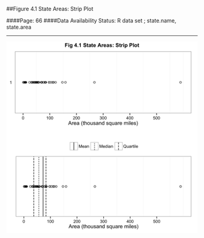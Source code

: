 ##Figure 4.1 State Areas: Strip Plot

####Page: 66
####Data Availability Status: R data set ; state.name, state.area
***
![`State Areas: Strip Plot`](fig04-01_state-areas-strip-plot.png)


